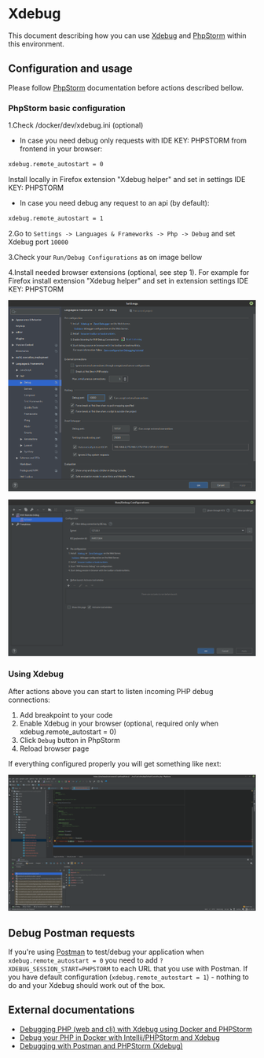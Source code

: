 # Xdebug
This document describing how you can use [Xdebug](https://xdebug.org/) and [PhpStorm](https://www.jetbrains.com/phpstorm/) within this environment.

## Configuration and usage
Please follow [PhpStorm](phpstorm.md) documentation before actions described bellow.

### PhpStorm basic configuration
1.Check /docker/dev/xdebug.ini (optional)

- In case you need debug only requests with IDE KEY: PHPSTORM from frontend in your browser:
```bash
xdebug.remote_autostart = 0
```
Install locally in Firefox extension "Xdebug helper" and set in settings IDE KEY: PHPSTORM

- In case you need debug any request to an api (by default):
```bash
xdebug.remote_autostart = 1
```

2.Go to `Settings -> Languages & Frameworks -> Php -> Debug` and set Xdebug port `10000`

3.Check your `Run/Debug Configurations` as on image bellow

4.Install needed browser extensions (optional, see step 1). For example for Firefox install extension "Xdebug helper" and set in extension settings IDE KEY: PHPSTORM

![Basic configuration](images/xdebug_01.png)

![Basic configuration](images/phpstorm_05.png)

### Using Xdebug
After actions above you can start to listen incoming PHP debug connections:

1. Add breakpoint to your code
2. Enable Xdebug in your browser (optional, required only when xdebug.remote_autostart = 0)
3. Click `Debug` button in PhpStorm
4. Reload browser page

If everything configured properly you will get something like next:

![Using Xdebug](images/xdebug_02.png)

## Debug Postman requests
If you're using [Postman](https://www.getpostman.com/) to test/debug your application when `xdebug.remote_autostart = 0` you need to add `?XDEBUG_SESSION_START=PHPSTORM` to each URL
that you use with Postman. If you have default configuration (`xdebug.remote_autostart = 1`) - nothing to do and your Xdebug should work out of the box.

## External documentations
* [Debugging PHP (web and cli) with Xdebug using Docker and PHPStorm](https://thecodingmachine.io/configuring-xdebug-phpstorm-docker)
* [Debug your PHP in Docker with Intellij/PHPStorm and Xdebug](https://gist.github.com/jehaby/61a89b15571b4bceee2417106e80240d)
* [Debugging with Postman and PHPStorm (Xdebug)](https://www.thinkbean.com/drupal-development-blog/debugging-postman-and-phpstorm-xdebug)

